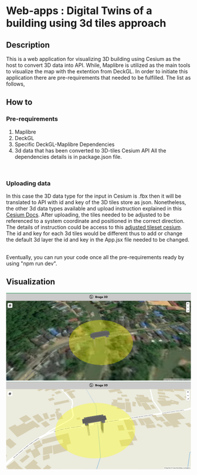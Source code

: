 # Web-apps : Digital Twins of a building using 3d tiles approach

## Description

This is a web application for visualizing 3D building using Cesium as the host to convert 3D data into API. While, Maplibre is utilized as the main tools to visualize the map with the extention from DeckGL. In order to initiate this application there are
pre-requirements that needed to be fulfilled. The list as follows,
<br/>

## How to

### Pre-requirements

1. Maplibre
2. DeckGL
3. Specific DeckGL-Maplibre Dependencies
4. 3d data that has been converted to 3D-tiles Cesium API
   All the dependencies details is in package.json file.

<br/>

### Uploading data

In this case the 3D data type for the input in Cesium is .fbx then it will be translated to API with id and key of the 3D tiles store as json. Nonetheless, the other 3d data types available and upload instruction explained in this [Cesium Docs](https://cesium.com/learn/3d-tiling/tiler-data-formats/#upload-instructions). After uploading, the tiles needed to be adjusted to be referenced to a system coordinate and positioned in the correct direction. The details of instruction could be access to this [adjusted tileset cesium](https://cesium.com/learn/3d-tiling/ion-tile-set-location/). The id and key for each 3d tiles would be different thus to add or change the default 3d layer the id and key in the App.jsx file needed to be changed.

<br/>
Eventually, you can run your code once all the pre-requirements ready by using "npm run dev".

<br/>

## Visualization

![Satellite Imagery visualization](./src/assets/satimg.png)
![OSM visualization](./src/assets/osmimg.png)
